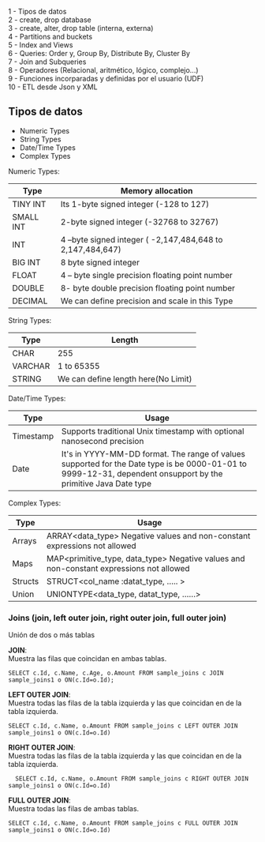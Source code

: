
1 - Tipos de datos  
2 - create, drop database  
3 - create, alter, drop table (interna, externa)  
4 - Partitions and buckets  
5 - Index and Views  
6 - Queries: Order y, Group By, Distribute By, Cluster By  
7 - Join and Subqueries  
8 - Operadores (Relacional, aritmético, lógico, complejo...)  
9 - Funciones incorparadas y definidas por el usuario (UDF)  
10 - ETL desde Json y XML  

## Tipos de datos

- Numeric Types  
- String Types  
- Date/Time Types  
- Complex Types  

Numeric Types:

Type | Memory allocation
-|-
TINY INT |	Its 1-byte signed integer (-128 to 127)
SMALL INT	| 2-byte signed integer (-32768 to 32767)
INT	| 4 –byte signed integer ( -2,147,484,648 to 2,147,484,647)
BIG INT	| 8 byte signed integer
FLOAT	| 4 – byte single precision floating point number
DOUBLE	| 8- byte double precision floating point number
DECIMAL	| We can define precision and scale in this Type

String Types:  

Type |	Length
-|-
CHAR	| 255
VARCHAR	| 1 to 65355
STRING	| We can define length here(No Limit)

Date/Time Types:

Type	| Usage
-|-
Timestamp |	Supports traditional Unix timestamp with optional nanosecond precision
Date	| It's in YYYY-MM-DD format. The range of values supported for the Date type is be 0000-01-01 to 9999-12-31, dependent onsupport by the primitive Java Date type

Complex Types:

Type	| Usage
-|-
Arrays	| ARRAY<data_type> Negative values and non-constant expressions not allowed
Maps	| MAP<primitive_type, data_type> Negative values and non-constant expressions not allowed
Structs	| STRUCT<col_name :datat_type, ….. >
Union	| UNIONTYPE<data_type, datat_type, ……>


### Joins (join, left outer join, right outer join, full outer join)
Unión de dos o más tablas  

**JOIN**:  
Muestra las filas que coincidan en ambas tablas.  
```
SELECT c.Id, c.Name, c.Age, o.Amount FROM sample_joins c JOIN sample_joins1 o ON(c.Id=o.Id);
```
**LEFT OUTER JOIN**:  
Muestra todas las filas de la tabla izquierda y las que coincidan en de la tabla izquierda.  
```
SELECT c.Id, c.Name, o.Amount FROM sample_joins c LEFT OUTER JOIN sample_joins1 o ON(c.Id=o.Id)
```
**RIGHT OUTER JOIN**:  
Muestra todas las filas de la tabla izquierda y las que coincidan en de la tabla izquierda.  
```
  SELECT c.Id, c.Name, o.Amount FROM sample_joins c RIGHT OUTER JOIN sample_joins1 o ON(c.Id=o.Id)
```
**FULL OUTER JOIN**:  
Muestra todas las filas de ambas tablas.  
```
SELECT c.Id, c.Name, o.Amount FROM sample_joins c FULL OUTER JOIN sample_joins1 o ON(c.Id=o.Id)
```

